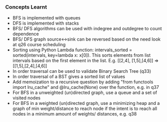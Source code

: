 ### Concepts Learnt
- BFS is implemented with queues
- DFS is implemented with stacks
- BFS/ DFS algorithms can be used with indegree and outdegree to count dependence
- BFS/ DFS graph source<->sink can be reversed based on the need look at q26 course scheduling 
- Sorting using Python Lambda function: intervals_sorted = sorted(intervals, key=lambda x: x[0]). This sorts elements from list intervals based on the first element in the list. E.g. [[2,4], [1,5],[4,6]] => [[1,5],[2,4],[4,6]]
- In order traversal can be used to validate Binary Search Tree (q33)
- In order traversal of a BST gives a sorted list of values
- Add memoization to a recursive question by adding "from functools import lru_cache" and @lru_cache(None) over the function, e.g. in q37
- For BFS in a unweighted (un)directed graph, use a queue and a set of visited nodes
- For BFS in a weighted (un)directed graph, use a minimizing heap and a graph of min weight/distance to reach node if the intent is to reach all nodes in a minimum amount of weights/ distances, e.g. q38